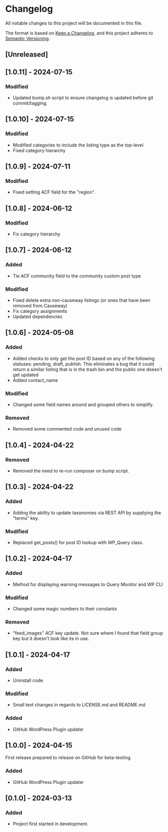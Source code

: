 # Changelog

All notable changes to this project will be documented in this file.

The format is based on [Keep a Changelog](https://keepachangelog.com/en/1.1.0/), and this project adheres to [Semantic Versioning](https://semver.org/spec/v2.0.0.html).

## [Unreleased]
## [1.0.11] - 2024-07-15
### Modified
- Updated bump.sh script to ensure changelog is updated before git commit/tagging.

## [1.0.10] - 2024-07-15
### Modified
- Modified categories to include the listing type as the top-level
- Fixed category hierarchy
  
## [1.0.9] - 2024-07-11
### Modified
- Fixed setting ACF field for the "region".

## [1.0.8] - 2024-06-12

### Modified
- Fix category hierarchy

## [1.0.7] - 2024-06-12

### Added
- Tie ACF community field to the community custom post type
  
### Modified
- Fixed delete extra non-causeway listings (or ones that have been removed from Causeway)
- Fix category assignments
- Updated dependencies

## [1.0.6] - 2024-05-08

### Added
- Added checks to only get the post ID based on any of the following statuses: pending, draft, publish.
  This eliminates a bug that it could return a similar listing that is in the trash bin and the public one doesn't get updated
- Added contact_name

### Modified
- Changed some field names around and grouped others to simplify.

### Removed
- Removed some commented code and unused code

## [1.0.4] - 2024-04-22

### Removed
- Removed the need to re-run composer on bump script.

## [1.0.3] - 2024-04-22

### Added
- Adding the ability to update taxonomies via REST API by supplying the "terms" key.

### Modified
- Replaced get_posts() for post ID lookup with WP_Query class.

## [1.0.2] - 2024-04-17

### Added
- Method for displaying warning messages to Query Monitor and WP CLI

### Modified
- Changed some magic numbers to their constants

### Removed
- "feed_images" ACF key update. Not sure where I found that field group key but it doesn't look like its in use.

## [1.0.1] - 2024-04-17

### Added
- Uninstall code

### Modified
- Small text changes in regards to LICENSE.md and README.md

### Added
- GitHub WordPress Plugin updater
  
## [1.0.0] - 2024-04-15

First release prepared to release on GitHub for beta-testing.

### Added
- GitHub WordPress Plugin updater

## [0.1.0] - 2024-03-13

### Added

- Project first started in development.
